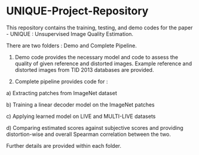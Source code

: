 # UNIQUE-Project-Repository
This repository contains the training, testing, and demo codes for the paper - UNIQUE : Unsupervised Image Quality Estimation.

There are two folders : Demo and Complete Pipeline. 

1. Demo code provides the necessary model and code to assess the quality of given reference and distorted images. Example reference and distorted images from TID 2013 databases are provided.

2. Complete pipeline provides code for :

  a) Extracting patches from ImageNet dataset
  
  b) Training a linear decoder model on the ImageNet patches
  
  c) Applying learned model on LIVE and MULTI-LIVE datasets
  
  d) Comparing estimated scores against subjective scores and providing distortion-wise and overall Spearman correlation between the two.
  
Further details are provided within each folder.

